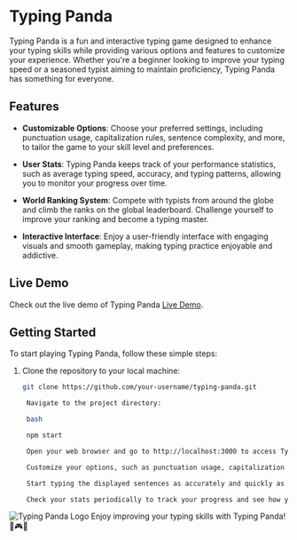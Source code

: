 # Typing Panda


Typing Panda is a fun and interactive typing game designed to enhance your typing skills while providing various options and features to customize your experience. Whether you're a beginner looking to improve your typing speed or a seasoned typist aiming to maintain proficiency, Typing Panda has something for everyone.

## Features

- **Customizable Options**: Choose your preferred settings, including punctuation usage, capitalization rules, sentence complexity, and more, to tailor the game to your skill level and preferences.

- **User Stats**: Typing Panda keeps track of your performance statistics, such as average typing speed, accuracy, and typing patterns, allowing you to monitor your progress over time.

- **World Ranking System**: Compete with typists from around the globe and climb the ranks on the global leaderboard. Challenge yourself to improve your ranking and become a typing master.

- **Interactive Interface**: Enjoy a user-friendly interface with engaging visuals and smooth gameplay, making typing practice enjoyable and addictive.

## Live Demo

Check out the live demo of Typing Panda [Live Demo](https://typingpanda.netlify.app/).

## Getting Started

To start playing Typing Panda, follow these simple steps:

1. Clone the repository to your local machine:

   ```bash
   git clone https://github.com/your-username/typing-panda.git

    Navigate to the project directory:

    bash

    npm start

    Open your web browser and go to http://localhost:3000 to access Typing Panda.

    Customize your options, such as punctuation usage, capitalization rules, and sentence length, according to your preferences.

    Start typing the displayed sentences as accurately and quickly as possible to earn points and improve your typing skills.

    Check your stats periodically to track your progress and see how you stack up against other players worldwide.

![Typing Panda Logo](pandakeyboard.png)
Enjoy improving your typing skills with Typing Panda! 🐼🎮🚀
